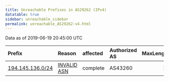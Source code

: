 ```yaml
---
title: Unreachable Prefixes in AS29262 (IPv4)
datatable: true
sidebar: unreachable_sidebar
permalink: unreachable_AS29262-v4.html
---
```


Data as of 2019-06-19 20:45:00 UTC


<div class="datatable-begin"></div>

| Prefix                                                     | Reason                                                                                                  | affected   | Authorized AS   |   MaxLength | Anchor                                         |   unreachable /24s |
|:-----------------------------------------------------------|:--------------------------------------------------------------------------------------------------------|:-----------|:----------------|------------:|:-----------------------------------------------|-------------------:|
| [194.145.136.0/24](https://stat.ripe.net/194.145.136.0/24) | [INVALID ASN](https://rpki-validator.ripe.net/announcement-preview?asn=AS29262&prefix=194.145.136.0/24) | complete   | AS43260         |          24 | [RIPE](unreachable_RIPE_NCC_RPKI_Root-v4.html) |                  1 |

<div class="datatable-end"></div>
